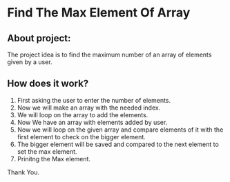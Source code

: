 # Find The Max Element Of Array

## About project:
  The project idea is to find the maximum number of an array of elements given by a user.

## How does it work?
  1. First asking the user to enter the number of elements.
  2. Now we will make an array with the needed index.
  3. We will loop on the array to add the elements.
  4. Now We have an array with elements added by user.
  5. Now we will loop on the given array and compare elements of it with the first element to check on the bigger element.
  6. The bigger element will be saved and compared to the next element to set the max element.
  7. Prinitng the Max element.
  
 Thank You.
  
